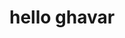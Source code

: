 <h1>hello ghavar</h1
<img src="https://encrypted-tbn0.gstatic.com/images?q=tbn:ANd9GcQXNq2EL63QYIlcf-orKSfkMTLi_icL1isu3YPJ4NWJ02tjBDJ6UPvL8Sc3iNNVG5moHS8&usqp=CAU">
